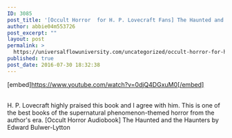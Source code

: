 ```yaml
---
ID: 3085
post_title: '[Occult Horror  for H. P. Lovecraft Fans] The Haunted and the Haunters'
author: abbie04m553726
post_excerpt: ""
layout: post
permalink: >
  https://universalflowuniversity.com/uncategorized/occult-horror-for-h-p-lovecraft-fans-the-haunted-and-the-haunters/
published: true
post_date: 2016-07-30 18:32:38
---
```

[embed]https://www.youtube.com/watch?v=0djQ4DGxuM0[/embed]</br></br>
<p>H. P. Lovecraft highly praised this book and I agree with him. This is one of the best books of the supernatural phenomenon-themed horror from the author's era.
[Occult Horror Audiobook] The Haunted and the Haunters by Edward Bulwer-Lytton</p>